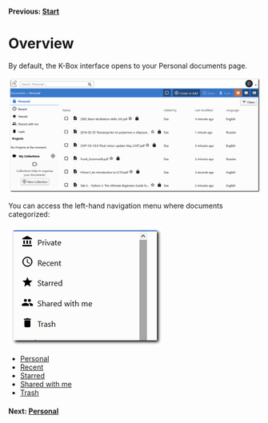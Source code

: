 #### Previous: [Start](../landing-page.md)

# Overview

By default, the K-Box interface opens to your Personal documents page. 

![Main page](./img/main-page.png)

You can access the left-hand navigation menu where documents categorized:

![Left navigation menu](./img/left-nav-menu.png)

- [Personal](./personal.md)
- [Recent](./recent.md)
- [Starred](./starred.md)
- [Shared with me](./shared-with-me.md)
- [Trash](./trash.md)

#### Next: [Personal](./personal.md)
